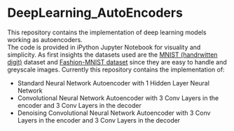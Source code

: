 # DeepLearning_AutoEncoders
This repository contains the implementation of deep learning models working as autoencoders.  
The code is provided in iPython Jupyter Notebook for visuality and simplicity. As first insights the datasets used are the [MNIST (handrwitten digit)](https://www.kaggle.com/c/digit-recognizer) dataset and [Fashion-MNIST dataset](https://www.kaggle.com/zalando-research/fashionmnist) since they are easy to handle and greyscale images. Currently this repository contains the implementation of:
* Standard Neural Network Autoencoder with 1 Hidden Layer Neural Network
* Convolutional Neural Network Autoencoder with 3 Conv Layers in the encoder and 3 Conv Layers in the decoder
* Denoising Convolutional Neural Network Autoencoder with 3 Conv Layers in the encoder and 3 Conv Layers in the decoder

